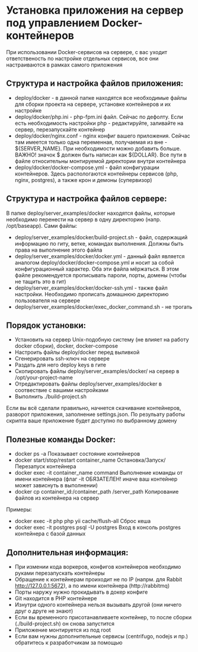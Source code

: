 Установка приложения на сервер под управлением Docker-контейнеров
=================================================================

При использовании Docker-сервисов на сервере, с вас уходит ответственость по настройке отдельных сервисов, все они настраиваются в рамках самого приложения

Структура и настройка файлов приложения:
----------------------------------------
* deploy/docker - в данной папке находятся все необходимые файлы для сборки проекта на сервере, установке контейнеров и их настройке
* deploy/docker/php.ini - php-fpm.ini файл. Сейчас по дефолту. Если есть необходимость настройки php - редактируйте, заливайте на сервер, перезапускайте контейнер
* deploy/docker/nginx.conf - nginx конфиг вашего приложения. Сейчас там имеется только одна переменная, получаемая из вне - ${SERVER_NAME}. При необходимости
можно добавить больше. ВАЖНО! значок $ должен быть написан как ${DOLLAR}. Все пути в файле относительны монтируемой директории внутри контейнера
* deploy/docker/docker-compose.yml - файл конфигурации контейнеров. Здесь распологаются контейнеры сервисов (php, nginx, postgres), а также крон и демоны (супервизор)

Структура и настройка файлов сервере:
----------------------------------------
В папке deploy/server_examples/docker находятся файлы, которые необходимо перенести на сервер в одну директорию (напр. /opt/baseapp). 
Сами файлы:
* deploy/server_examples/docker/build-project.sh - файл, содержащий информацию по гиту, ветке, командах выполнения. Должны быть права на выполнение этого файла
* deploy/server_examples/docker/docker.yml - данный файл является аналогом deploy/docker/docker-compose.yml и носит за собой конфигурационный характер. Оба эти файла 
мёржаться. В этом файле рекомендуется прописывать пароли, порты, домены (чтобы не тащить это в гит)
* deploy/server_examples/docker/docker-ssh.yml - также файл настройки. Необходимо прописать домашнюю директорию пользователя на сервере
* deploy/server_examples/docker/exec_docker_command.sh - не трогать

Порядок установки:
------------------
* Установить на сервер Unix-подобную систему (не влияет на работу docker сборки), docker, docker-compose
* Настроить файлы deploy/docker перед выливкой
* Сгенерировать ssh-ключ на сервере
* Раздать для него deploy keys в гите
* Скопировать файлы deploy/server_examples/docker/ на сервер в /opt/your-project-name
* Отредактировать файлы deploy/server_examples/docker в соотвествие с вашими настройками
* Выполнить ./build-project.sh

Если вы всё сделали правильно, начнется скачивание контейнеров, разворот приложения, заполнение settings.json. 
По резульату работы скрипта ваше приложение будет доступно по выбранному домену

Полезные команды Docker:
------------------------
* docker ps -a                                              Показывает состояние контейнеров
* docker start/stop/restart container_name                  Остановка/Запуск/Перезапуск контейнера
* docker exec -it container_name command                    Выполнение команды от имени контейнера (флаг -it ОБЯЗАТЕЛЕН! иначе ваш контейнер может зависнуть в выполнении)
* docker cp container_id:/container_path /server_path       Копирование файлов из контейнера на сервер

Примеры:

* docker exec -it php php yii cache/flush-all               Сброс кеша
* docker exec -it postgres psql -U postgres                 Вход в консоль postgres контейнера с базой данных

Дополнительная информация:
--------------------------
* При измении кода воркеров, конфигов контейнеров необходимо руками перезапускать контейнеры
* Обращение к контейнерам проиходит не по IP (напрм. для Rabbit http://127.0.0.1:5672), а по имени контейнера (http://rabbitmq)
* Порты наружу нужно прокидывать в докер конфиге
* Git находится в PHP контейнере
* Изнутри одного контейнера нельзя вызывать другой (они ничего друг о друге не знают)
* Если вы временного присотанавливаете контейнер, то после сборки (./build-project.sh) он снова запустится
* Приложение монтируется из под root
* Если вам нужны дополнительные сервисы (centrifugo, nodejs и пр.) обратитесь к разработчикам за помощью


